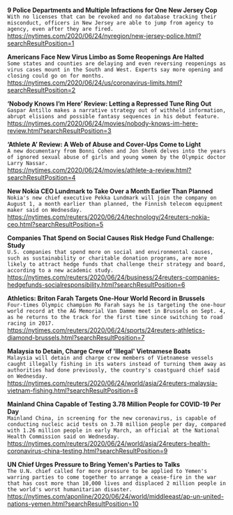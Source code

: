 **9 Police Departments and Multiple Infractions for One New Jersey Cop**\
`With no licenses that can be revoked and no database tracking their misconduct, officers in New Jersey are able to jump from agency to agency, even after they are fired.`\
https://nytimes.com/2020/06/24/nyregion/new-jersey-police.html?searchResultPosition=1

**Americans Face New Virus Limbo as Some Reopenings Are Halted**\
`Some states and counties are delaying and even reversing reopenings as virus cases mount in the South and West. Experts say more opening and closing could go on for months.`\
https://nytimes.com/2020/06/24/us/coronavirus-limits.html?searchResultPosition=2

**‘Nobody Knows I’m Here’ Review: Letting a Repressed Tune Ring Out**\
`Gaspar Antillo makes a narrative strategy out of withheld information, abrupt elisions and possible fantasy sequences in his debut feature.`\
https://nytimes.com/2020/06/24/movies/nobody-knows-im-here-review.html?searchResultPosition=3

**‘Athlete A’ Review: A Web of Abuse and Cover-Ups Come to Light**\
`A new documentary from Bonni Cohen and Jon Shenk delves into the years of ignored sexual abuse of girls and young women by the Olympic doctor Larry Nassar.`\
https://nytimes.com/2020/06/24/movies/athlete-a-review.html?searchResultPosition=4

**New Nokia CEO Lundmark to Take Over a Month Earlier Than Planned**\
`Nokia's new chief executive Pekka Lundmark will join the company on August 1, a month earlier than planned, the Finnish telecom equipment maker said on Wednesday.`\
https://nytimes.com/reuters/2020/06/24/technology/24reuters-nokia-ceo.html?searchResultPosition=5

**Companies That Spend on Social Causes Risk Hedge Fund Challenge: Study**\
`U.S. companies that spend more on social and environmental causes, such as sustainability or charitable donation programs, are more likely to attract hedge funds that challenge their strategy and board, according to a new academic study.  `\
https://nytimes.com/reuters/2020/06/24/business/24reuters-companies-hedgefunds-socialresponsibility.html?searchResultPosition=6

**Athletics: Briton Farah Targets One-Hour World Record in Brussels**\
`Four-times Olympic champion Mo Farah says he is targeting the one-hour world record at the AG Memorial Van Damme meet in Brussels on Sept. 4, as he returns to the track for the first time since switching to road racing in 2017.`\
https://nytimes.com/reuters/2020/06/24/sports/24reuters-athletics-diamond-brussels.html?searchResultPosition=7

**Malaysia to Detain, Charge Crew of 'Illegal' Vietnamese Boats**\
`Malaysia will detain and charge crew members of Vietnamese vessels caught illegally fishing in its waters instead of turning them away as authorities had done previously, the country's coastguard chief said on Wednesday.  `\
https://nytimes.com/reuters/2020/06/24/world/asia/24reuters-malaysia-vietnam-fishing.html?searchResultPosition=8

**Mainland China Capable of Testing 3.78 Million People for COVID-19 Per Day**\
`Mainland China, in screening for the new coronavirus, is capable of conducting nucleic acid tests on 3.78 million people per day, compared with 1.26 million people in early March, an official at the National Health Commission said on Wednesday. `\
https://nytimes.com/reuters/2020/06/24/world/asia/24reuters-health-coronavirus-china-testing.html?searchResultPosition=9

**UN Chief Urges Pressure to Bring Yemen's Parties to Talks**\
`The U.N. chief called for more pressure to be applied to Yemen's warring parties to come together to arrange a cease-fire in the war that has cost more than 10,000 lives and displaced 2 million people in the world's worst humanitarian disaster.`\
https://nytimes.com/aponline/2020/06/24/world/middleeast/ap-un-united-nations-yemen.html?searchResultPosition=10

